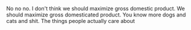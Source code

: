 No no no. I don't think we should maximize gross domestic product. We should maximize gross domesticated product. You know more dogs and cats and shit. The things people actually care about

